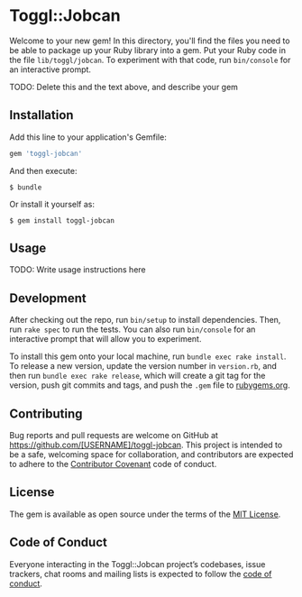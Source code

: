 # Toggl::Jobcan

Welcome to your new gem! In this directory, you'll find the files you need to be able to package up your Ruby library into a gem. Put your Ruby code in the file `lib/toggl/jobcan`. To experiment with that code, run `bin/console` for an interactive prompt.

TODO: Delete this and the text above, and describe your gem

## Installation

Add this line to your application's Gemfile:

```ruby
gem 'toggl-jobcan'
```

And then execute:

    $ bundle

Or install it yourself as:

    $ gem install toggl-jobcan

## Usage

TODO: Write usage instructions here

## Development

After checking out the repo, run `bin/setup` to install dependencies. Then, run `rake spec` to run the tests. You can also run `bin/console` for an interactive prompt that will allow you to experiment.

To install this gem onto your local machine, run `bundle exec rake install`. To release a new version, update the version number in `version.rb`, and then run `bundle exec rake release`, which will create a git tag for the version, push git commits and tags, and push the `.gem` file to [rubygems.org](https://rubygems.org).

## Contributing

Bug reports and pull requests are welcome on GitHub at https://github.com/[USERNAME]/toggl-jobcan. This project is intended to be a safe, welcoming space for collaboration, and contributors are expected to adhere to the [Contributor Covenant](http://contributor-covenant.org) code of conduct.

## License

The gem is available as open source under the terms of the [MIT License](https://opensource.org/licenses/MIT).

## Code of Conduct

Everyone interacting in the Toggl::Jobcan project’s codebases, issue trackers, chat rooms and mailing lists is expected to follow the [code of conduct](https://github.com/[USERNAME]/toggl-jobcan/blob/master/CODE_OF_CONDUCT.md).
